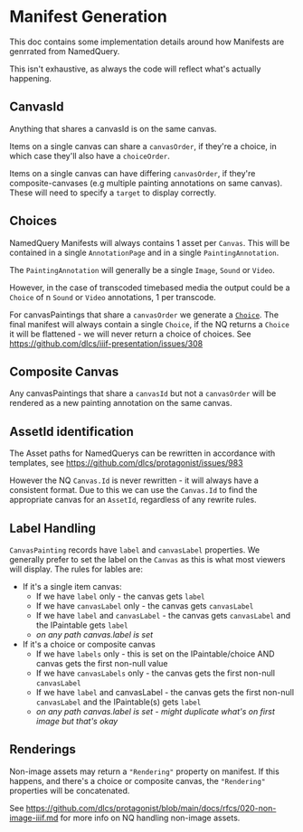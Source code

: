 # Manifest Generation

This doc contains some implementation details around how Manifests are genrrated from NamedQuery. 

This isn't exhaustive, as always the code will reflect what's actually happening.

## CanvasId

Anything that shares a canvasId is on the same canvas.

Items on a single canvas can share a `canvasOrder`, if they're a choice, in which case they'll also have a `choiceOrder`.

Items on a single canvas can have differing `canvasOrder`, if they're composite-canvases (e.g multiple painting annotations on same canvas). These will need to specify a `target` to display correctly.

## Choices

NamedQuery Manifests will always contains 1 asset per `Canvas`. This will be contained in a single `AnnotationPage` and in a single `PaintingAnnotation`.

The `PaintingAnnotation` will generally be a single `Image`, `Sound` or `Video`. 

However, in the case of transcoded timebased media the output could be a `Choice` of n `Sound` or `Video` annotations, 1 per transcode.

For canvasPaintings that share a `canvasOrder` we generate a [`Choice`](https://iiif.io/api/cookbook/recipe/0033-choice/#example). The final manifest will always contain a single `Choice`, if the NQ returns a `Choice` it will be flattened - we will never return a choice of choices. See https://github.com/dlcs/iiif-presentation/issues/308

## Composite Canvas

Any canvasPaintings that share a `canvasId` but not a `canvasOrder` will be rendered as a new painting annotation on the same canvas.

## AssetId identification

The Asset paths for NamedQuerys can be rewritten in accordance with templates, see https://github.com/dlcs/protagonist/issues/983

However the NQ `Canvas.Id` is never rewritten - it will always have a consistent format. Due to this we can use the `Canvas.Id` to find the appropriate canvas for an `AssetId`, regardless of any rewrite rules.

## Label Handling

`CanvasPainting` records have `label` and `canvasLabel` properties. We generally prefer to set the label on the `Canvas` as this is what most viewers will display. The rules for lables are:

* If it's a single item canvas:
  * If we have `label` only - the canvas gets `label`
  * If we have `canvasLabel` only - the canvas gets `canvasLabel`
  * If we have `label` and `canvasLabel` - the canvas gets `canvasLabel` and the IPaintable gets `label`
  * _on any path canvas.label is set_
* If it's a choice or composite canvas
  * If we have `labels` only - this is set on the IPaintable/choice AND canvas gets the first non-null value
  * If we have `canvasLabels` only - the canvas gets the first non-null `canvasLabel`
  * If we have `label` and canvasLabel - the canvas gets the first non-null `canvasLabel` and the IPaintable(s) gets `label`
  * _on any path canvas.label is set - might duplicate what's on first image but that's okay_

## Renderings

Non-image assets may return a `"Rendering"` property on manifest. If this happens, and there's a choice or composite canvas, the `"Rendering"` properties will be concatenated.

See https://github.com/dlcs/protagonist/blob/main/docs/rfcs/020-non-image-iiif.md for more info on NQ handling non-image assets.
